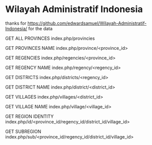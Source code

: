 # Wilayah Administratif Indonesia

thanks for https://github.com/edwardsamuel/Wilayah-Administratif-Indonesia/ for the data

GET ALL PROVINCES
index.php/provincies

GET PROVINCES NAME
index.php/province/<province_id>

GET REGENCIES
index.php/regencies/<province_id>

GET REGENCY NAME
index.php/regency/<regency_id>

GET DISTRICTS
index.php/districts/<regency_id>

GET DISTRICT NAME
index.php/district/<district_id>

GET VILLAGES
index.php/villages/<district_id>

GET VILLAGE NAME
index.php/village/<village_id>

GET REGION IDENTITY
index.php/id/<province_id/regency_id/district_id/village_id>

GET SUBREGION
index.php/sub/<province_id/regency_id/district_id/village_id>
